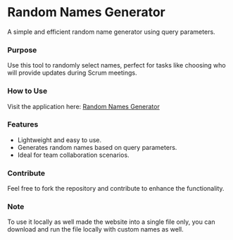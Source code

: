 # Random Names Generator

A simple and efficient random name generator using query parameters.

### Purpose

Use this tool to randomly select names, perfect for tasks like choosing who will provide updates during Scrum meetings.

### How to Use

Visit the application here: [Random Names Generator](https://pavan-98.github.io/RandomNames/)

### Features

- Lightweight and easy to use.
- Generates random names based on query parameters.
- Ideal for team collaboration scenarios.

### Contribute

Feel free to fork the repository and contribute to enhance the functionality.


### Note 
To use it locally as well made the website into a single file only, you can download and run the file locally with custom names as well.

